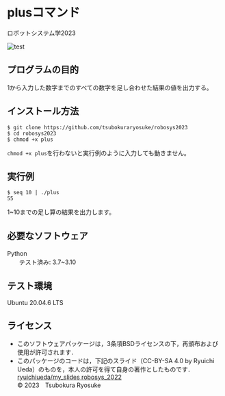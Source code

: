 # plusコマンド
ロボットシステム学2023

![test](https://github.com/tsubokuraryosuke/robosys2023/actions/workflows/test.yml/badge.svg)

## プログラムの目的　　
1から入力した数字までのすべての数字を足し合わせた結果の値を出力する。  

## インストール方法  
```
$ git clone https://github.com/tsubokuraryosuke/robosys2023 
$ cd robosys2023  
$ chmod +x plus
```  
`chmod +x plus`を行わないと実行例のように入力しても動きません。  
  
## 実行例  
```
$ seq 10 | ./plus  
55
```
1~10までの足し算の結果を出力します。  


## 必要なソフトウェア
Python　　  
　　テスト済み: 3.7~3.10  

## テスト環境
Ubuntu 20.04.6 LTS  

## ライセンス
* このソフトウェアパッケージは，3条項BSDライセンスの下，再頒布および使用が許可されます．
* このパッケージのコードは，下記のスライド（CC-BY-SA 4.0 by Ryuichi Ueda）のものを，本人の許可を得て自身の著作としたものです．  
[ryuichiueda/my_slides robosys_2022](https://github.com/ryuichiueda/my_slides/tree/master/robosys_2022)  
© 2023　Tsubokura Ryosuke
